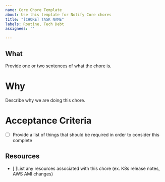 ```yaml
---
name: Core Chore Template
about: Use this template for Notify Core chores
title: "[CHORE] TASK NAME"
labels: Routine, Tech Debt
assignees: ''

---
```


## What

Provide one or two sentences of what the chore is.

# Why

Describe why we are doing this chore.

# Acceptance Criteria

-[ ] Provide a list of things that should be required in order to consider this complete

## Resources

- [ ]List any resources associated with this chore (ex. K8s release notes, AWS AMI changes)
